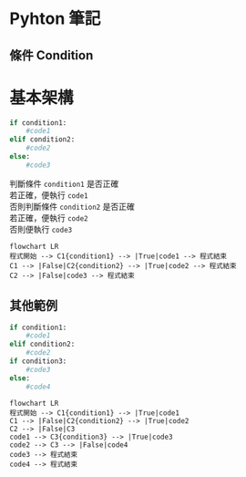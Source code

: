 # **Pyhton 筆記**  
## 條件 Condition  

# 基本架構  

```python
if condition1:
    #code1
elif condition2:
    #code2
else:
    #code3
```
判斷條件 `condition1` 是否正確  
若正確，便執行 `code1`  
否則判斷條件 `condition2` 是否正確  
若正確，便執行 `code2`  
否則便執行 `code3`  

```mermaid
flowchart LR
程式開始 --> C1{condition1} --> |True|code1 --> 程式結束
C1 --> |False|C2{condition2} --> |True|code2 --> 程式結束
C2 --> |False|code3 --> 程式結束
```

## 其他範例  

```python
if condition1:
    #code1
elif condition2:
    #code2
if condition3:
    #code3
else:
    #code4
```

```mermaid
flowchart LR
程式開始 --> C1{condition1} --> |True|code1
C1 --> |False|C2{condition2} --> |True|code2
C2 --> |False|C3
code1 --> C3{condition3} --> |True|code3
code2 --> C3 --> |False|code4
code3 --> 程式結束
code4 --> 程式結束
```
